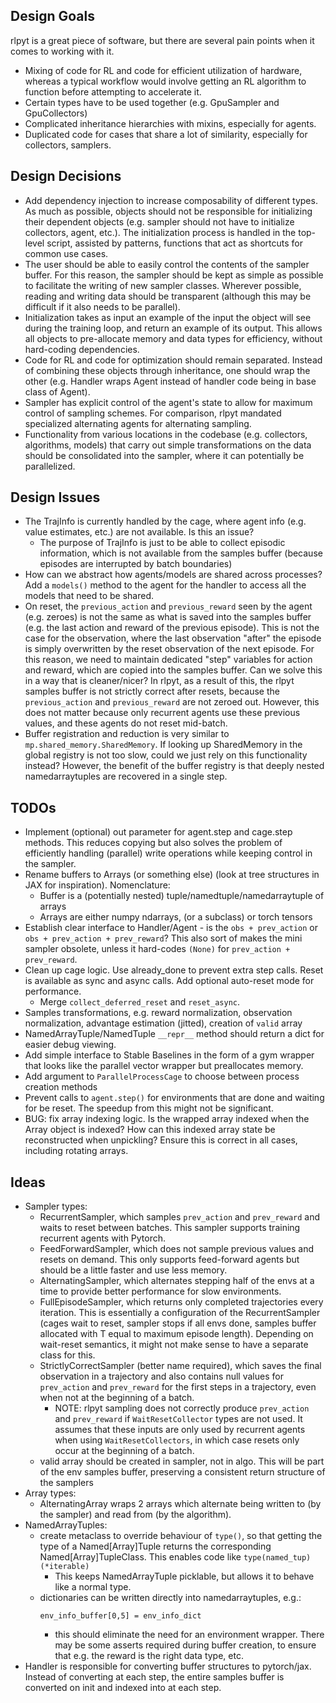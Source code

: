## Design Goals

rlpyt is a great piece of software, but there are several pain points when it comes to working with it.
- Mixing of code for RL and code for efficient utilization of hardware, whereas a typical workflow would involve getting an RL algorithm to function before attempting to accelerate it.
- Certain types have to be used together (e.g. GpuSampler and GpuCollectors)
- Complicated inheritance hierarchies with mixins, especially for agents.
- Duplicated code for cases that share a lot of similarity, especially for collectors, samplers.

## Design Decisions

- Add dependency injection to increase composability of different types. As much as possible, objects should not be responsible for initializing their dependent objects (e.g. sampler should not have to initialize collectors, agent, etc.). The initialization process is handled in the top-level script, assisted by patterns, functions that act as shortcuts for common use cases.
- The user should be able to easily control the contents of the sampler buffer. For this reason, the sampler should be kept as simple as possible to facilitate the writing of new sampler classes. Wherever possible, reading and writing data should be transparent (although this may be difficult if it also needs to be parallel).
- Initialization takes as input an example of the input the object will see during the training loop, and return an example of its output. This allows all objects to pre-allocate memory and data types for efficiency, without hard-coding dependencies.
- Code for RL and code for optimization should remain separated. Instead of combining these objects through inheritance, one should wrap the other (e.g. Handler wraps Agent instead of handler code being in base class of Agent).
- Sampler has explicit control of the agent's state to allow for maximum control of sampling schemes. For comparison, rlpyt mandated specialized alternating agents for alternating sampling.
- Functionality from various locations in the codebase (e.g. collectors, algorithms, models) that carry out simple transformations on the data should be consolidated into the sampler, where it can potentially be parallelized. 

## Design Issues

- The TrajInfo is currently handled by the cage, where agent info (e.g. value estimates, etc.) are not available. Is this an issue?
    - The purpose of TrajInfo is just to be able to collect episodic information, which is not available from the samples buffer (because episodes are interrupted by batch boundaries)
- How can we abstract how agents/models are shared across processes? Add a `models()` method to the agent for the handler to access all the models that need to be shared.
- On reset, the `previous_action` and `previous_reward` seen by the agent (e.g. zeroes) is not the same as what is saved into the samples buffer (e.g. the last action and reward of the previous episode). This is not the case for the observation, where the last observation "after" the episode is simply overwritten by the reset observation of the next episode. For this reason, we need to maintain dedicated "step" variables for action and reward, which are copied into the samples buffer. Can we solve this in a way that is cleaner/nicer?
    In rlpyt, as a result of this, the rlpyt samples buffer is not strictly correct after resets, because the `previous_action` and `previous_reward` are not zeroed out. However, this does not matter because only recurrent agents use these previous values, and these agents do not reset mid-batch.
- Buffer registration and reduction is very similar to `mp.shared_memory.SharedMemory`. If looking up SharedMemory in the global registry is not too slow, could we just rely on this functionality instead? However, the benefit of the buffer registry is that deeply nested namedarraytuples are recovered in a single step.

## TODOs
- Implement (optional) out parameter for agent.step and cage.step methods. This reduces copying but also solves the problem of efficiently handling (parallel) write operations while keeping control in the sampler.
- Rename buffers to Arrays (or something else) (look at tree structures in JAX for inspiration). Nomenclature:
    - Buffer is a (potentially nested) tuple/namedtuple/namedarraytuple of arrays
    - Arrays are either numpy ndarrays, (or a subclass) or torch tensors
- Establish clear interface to Handler/Agent - is the `obs + prev_action` or `obs + prev_action + prev_reward`? This also sort of makes the mini sampler obsolete, unless it hard-codes `(None)` for `prev_action + prev_reward`.
- Clean up cage logic. Use already_done to prevent extra step calls. Reset is available as sync and async calls. Add optional auto-reset mode for performance.
    - Merge `collect_deferred_reset` and `reset_async`.
- Samples transformations, e.g. reward normalization, observation normalization, advantage estimation (jitted), creation of `valid` array
- NamedArrayTuple/NamedTuple `__repr__` method should return a dict for easier debug viewing.
- Add simple interface to Stable Baselines in the form of a gym wrapper that looks like the parallel vector wrapper but preallocates memory.
- Add argument to `ParallelProcessCage` to choose between process creation methods
- Prevent calls to `agent.step()` for environments that are done and waiting for be reset. The speedup from this might not be significant.
- BUG: fix array indexing logic. Is the wrapped array indexed when the Array object is indexed? How can this indexed array state be reconstructed when unpickling? Ensure this is correct in all cases, including rotating arrays.

## Ideas
- Sampler types:
    - RecurrentSampler, which samples `prev_action` and `prev_reward` and waits to reset between batches. This sampler supports training recurrent agents with Pytorch.
    - FeedForwardSampler, which does not sample previous values and resets on demand. This only supports feed-forward agents but should be a little faster and use less memory.
    - AlternatingSampler, which alternates stepping half of the envs at a time to provide better performance for slow environments.
    - FullEpisodeSampler, which returns only completed trajectories every iteration. This is essentially a configuration of the RecurrentSampler (cages wait to reset, sampler stops if all envs done, samples buffer allocated with T equal to maximum episode length). Depending on wait-reset semantics, it might not make sense to have a separate class for this.
    - StrictlyCorrectSampler (better name required), which saves the final observation in a trajectory and also contains null values for `prev_action` and `prev_reward` for the first steps in a trajectory, even when not at the beginning of a batch.
        - NOTE: rlpyt sampling does not correctly produce `prev_action` and `prev_reward` if `WaitResetCollector` types are not used. It assumes that these inputs are only used by recurrent agents when using `WaitResetCollectors`, in which case resets only occur at the beginning of a batch.
    - valid array should be created in sampler, not in algo. This will be part of the env samples buffer, preserving a consistent return structure of the samplers
- Array types:
    - AlternatingArray wraps 2 arrays which alternate being written to (by the sampler) and read from (by the algorithm).
- NamedArrayTuples:
    - create metaclass to override behaviour of `type()`, so that getting the type of a Named\[Array\]Tuple returns the corresponding Named\[Array\]TupleClass. This enables code like `type(named_tup)(*iterable)`
        - This keeps NamedArrayTuple picklable, but allows it to behave like a normal type.
    - dictionaries can be written directly into namedarraytuples, e.g.:
        ```
        env_info_buffer[0,5] = env_info_dict
        ```
        - this should eliminate the need for an environment wrapper. There may be some asserts required during buffer creation, to ensure that e.g. the reward is the right data type, etc.
- Handler is responsible for converting buffer structures to pytorch/jax. Instead of converting at each step, the entire samples buffer is converted on init and indexed into at each step.
